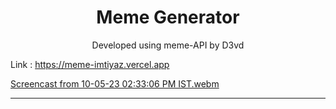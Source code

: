 <h1 align="center"> Meme Generator </h1>
<p align="center">Developed using meme-API by D3vd</p>

Link : https://meme-imtiyaz.vercel.app

[Screencast from 10-05-23 02:33:06 PM IST.webm](https://github.com/SyedImtiyaz-1/mini-Projects/assets/121503426/ba87c1d6-0c7f-437c-a4d4-4fbe6fec8894)

<hr>
